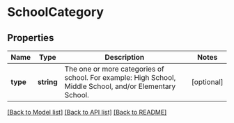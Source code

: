 # SchoolCategory

## Properties
Name | Type | Description | Notes
------------ | ------------- | ------------- | -------------
**type** | **string** | The one or more categories of school. For example: High School, Middle School, and/or Elementary School. | [optional] 

[[Back to Model list]](../README.md#documentation-for-models) [[Back to API list]](../README.md#documentation-for-api-endpoints) [[Back to README]](../README.md)



